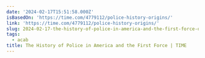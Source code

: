 ```yaml
---
date: '2024-02-17T15:51:58.000Z'
isBasedOn: 'https://time.com/4779112/police-history-origins/'
link: 'https://time.com/4779112/police-history-origins/'
slug: 2024-02-17-the-history-of-police-in-america-and-the-first-force-or-time
tags:
  - acab
title: The History of Police in America and the First Force | TIME
---
```


